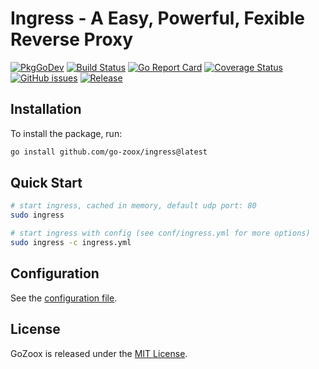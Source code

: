 # Ingress - A Easy, Powerful, Fexible Reverse Proxy

[![PkgGoDev](https://pkg.go.dev/badge/github.com/go-zoox/ingress)](https://pkg.go.dev/github.com/go-zoox/ingress)
[![Build Status](https://github.com/go-zoox/ingress/actions/workflows/lint.yml/badge.svg?branch=master)](https://github.com/go-zoox/ingress/actions/workflows/lint.yml)
[![Go Report Card](https://goreportcard.com/badge/github.com/go-zoox/ingress)](https://goreportcard.com/report/github.com/go-zoox/ingress)
[![Coverage Status](https://coveralls.io/repos/github/go-zoox/ingress/badge.svg?branch=master)](https://coveralls.io/github/go-zoox/ingress?branch=master)
[![GitHub issues](https://img.shields.io/github/issues/go-zoox/ingress.svg)](https://github.com/go-zoox/ingress/issues)
[![Release](https://img.shields.io/github/tag/go-zoox/ingress.svg?label=Release)](https://github.com/go-zoox/ingress/tags)


## Installation
To install the package, run:
```bash
go install github.com/go-zoox/ingress@latest
```

## Quick Start

```bash
# start ingress, cached in memory, default udp port: 80
sudo ingress

# start ingress with config (see conf/ingress.yml for more options)
sudo ingress -c ingress.yml
```

## Configuration
See the [configuration file](conf/ingress.yml).

## License
GoZoox is released under the [MIT License](./LICENSE).
